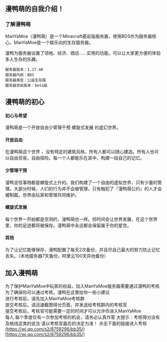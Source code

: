 ## 漫鸭萌的自我介绍！

### 了解漫鸭萌

ManYaMoe（漫鸭萌）是一个Minecraft基岩版服务器，使用BDS作为服务器核心。ManYaMoe是一个娱乐向的生存服务器。

漫鸭为服务器设置了领地、经济、商店......实用的功能。可以让大家更方便的体验多人生存的乐趣。

```
服务器版本：1.17.40
服务器内核：BDS
服务器类型：公益生存服
服务器目前版本：beta版
```

## 漫鸭萌的初心


#### 初心与希望

漫鸭萌是一个开放自由少管理干预 螺旋式发展 的虚幻世界。

#### 开放自由

在漫鸭萌这个世界 ，没有特定的建筑风格，所有人都可以随心建造。所有人也可以自由贸易，自由探险。每一个人都能乐在其中，构建一段自己的记忆。

#### 少管理干预

漫鸭坚信事物都是螺旋式上升的。我们构建了一个自由的虚拟世界，只有少量的管理。大部分时候，人们的行为并不会被管理，只有触犯了『漫鸭萌公约』的人才会被制裁。世界由玩家和管理共同维护。

#### 螺旋式发展

每个世界一开始都是空洞的，漫鸭萌也一样。但时间会让世界发展，在这个世界里，你的足迹都将被保存。漫鸭萌中永远都会保留属于你的星空。

#### 其他

为了让记忆能够保存，漫鸭配置了每天2次备份，并且尽自己最大的努力防止记忆丢失。（本地服务器7天备份，阿里云100天异地备份）


## 加入漫鸭萌


为了保护ManYaMoe中玩家的权益，加入ManYaMoe服务器需要通过漫鸭的考核 
为了确保你可以通过考核，漫鸭在这里给你一些小建议      
进行考核前，请先加入ManYaMoe考核群     
提交考核后，请迅速截图得分页面，并发送给考核群内的考核官     
提交考核后，考核官可能需要一定的时间才可以允许你进入ManYaMoe     
每人 每个季度仅有一次参加考核的机会，请务必认真作答 
大提示：考核得分没有及格线这类的说法 请以考核官最后的决定为准！
点击下面的链接进入考核
(https://wj.qq.com/s2/8759296/bb35/)[https://wj.qq.com/s2/8759296/bb35/]
